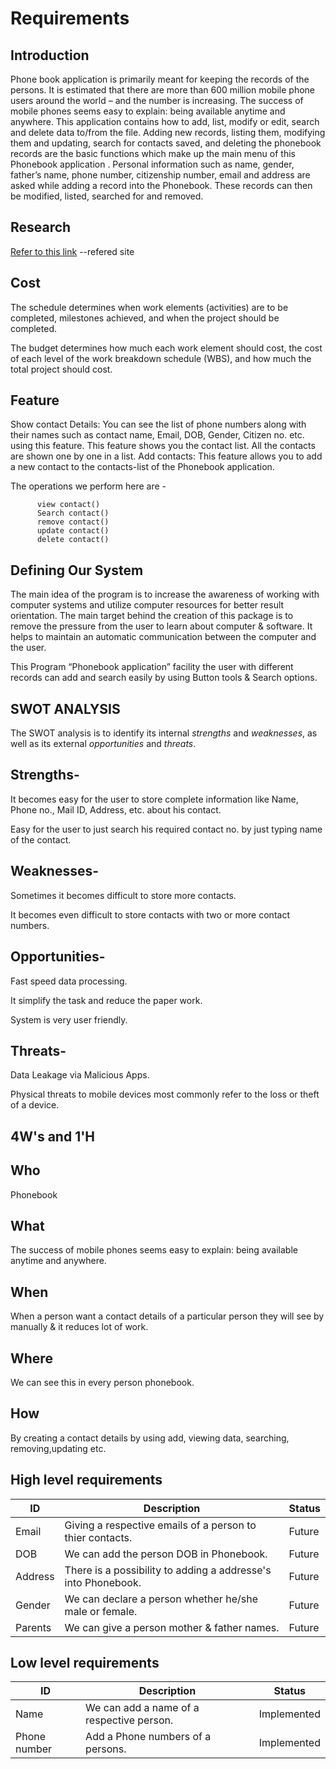 # Requirements

## Introduction

Phone book application is primarily meant for keeping the records of the persons. It is estimated that there are more than 600 million mobile phone users around the world – and the number is increasing. The success of mobile phones seems easy to explain: being available anytime and anywhere.
This application contains how to add, list, modify or edit, search and delete data to/from the file. Adding new records, listing them, modifying them and updating, search for contacts saved, and deleting the phonebook records are the basic functions which make up the main menu of this Phonebook application .
Personal information such as name, gender, father’s name, phone number, citizenship number, email and address are asked while adding a record into the Phonebook. These records can then be modified, listed, searched for and removed.

## Research

[Refer to this link](https://1000projects.org/phonebook-application-c-project-report.html) --refered site

## Cost  

The schedule determines when work elements (activities) are to be completed, milestones achieved, and when the project should be completed. 

The budget determines how much each work element should cost, the cost of each level of the work breakdown schedule (WBS), and how much the total project should cost.

## Feature

Show contact Details: You can see the list of phone numbers along with their names such as contact name, Email, DOB, Gender, Citizen no. etc. using this feature. This feature shows you the contact list. All the contacts are shown one by one in a list. Add contacts: This feature allows you to add a new contact to the contacts-list of the Phonebook application.

The operations we perform here are -
``` add contact()
      view contact()
      Search contact()
      remove contact()
      update contact()
      delete contact()
```
      
## Defining Our System

The main idea of the program is to increase the awareness of working with computer systems and utilize computer resources for better result orientation. The main target behind the creation of this package is to remove the pressure from the user to learn about computer & software. It helps to maintain an automatic communication between the computer and the user. 

This Program “Phonebook application” facility the user with different records can add and search easily by using Button tools & Search options. 


## SWOT ANALYSIS

The SWOT analysis is to identify its internal *strengths* and *weaknesses*, as well as its external *opportunities* and *threats*.

## Strengths- 

It becomes easy for the user to store complete information like Name, Phone no., Mail ID, Address, etc. about his contact.

Easy for the user to just search his required contact no. by just typing name of the contact.

## Weaknesses-

Sometimes it becomes difficult to store more contacts.

It becomes even difficult to store contacts with two or more contact numbers.

## Opportunities-

Fast speed data processing.

It simplify the task and reduce the paper work.

System is very user friendly.

## Threats-

Data Leakage via Malicious Apps.

Physical threats to mobile devices most commonly refer to the loss or theft of a device.

## 4W's and 1'H

## Who

Phonebook

## What

The success of mobile phones seems easy to explain: being available anytime and anywhere.

## When

When a person want a contact details of a particular person they will see by manually & it reduces lot of work.

## Where

We can see this in every person phonebook.

## How

By creating a contact details by using add, viewing data, searching, removing,updating etc.


## High level requirements

| ID | Description | Status |
| -------- | -------- | -------- |
| Email | Giving a respective emails of a person to thier contacts. | Future |
| DOB | We can add the person DOB in Phonebook. | Future |
| Address | There is a possibility to adding a addresse's into Phonebook. | Future |
| Gender | We can declare a person whether he/she male or female. | Future |
| Parents | We can give a person mother & father names. | Future |

## Low level requirements

| ID | Description | Status |
| -------- | -------- | -------- |
| Name | We can add a name of a respective person. | Implemented |
| Phone number | Add a Phone numbers of a persons. | Implemented |

